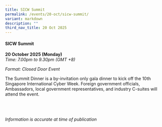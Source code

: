 ```yaml
---
title: SICW Summit
permalink: /events/20-oct/sicw-summit/
variant: markdown
description: ""
third_nav_title: 20 Oct 2025
---
```

#### **SICW Summit**

**20 October 2025 (Monday)**  
*Time: 7.00pm to 9.30pm (GMT +8)*

*Format: Closed Door Event*

The Summit Dinner is a by-invitation only gala dinner to kick off the 10th Singapore International Cyber Week. Foreign government officials, Ambassadors, local government representatives, and industry C-suites will attend the event.

<br><br><br>
*Information is accurate at time of publication*